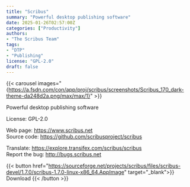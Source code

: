 ```yaml
---
title: "Scribus"
summary: "Powerful desktop publishing software"
date: 2025-01-26T02:57:00Z
categories: ["Productivity"]
authors:
- "The Scribus Team"
tags: 
- "DTP"
- "Publishing"
license: "GPL-2.0"
draft: false
---
```


{{< carousel images="{https://a.fsdn.com/con/app/proj/scribus/screenshots/Scribus_170_dark-theme-da248d2a.png/max/max/1}" >}}

Powerful desktop publishing software

License: GPL-2.0

Web page: <https://www.scribus.net>  
Source code: <https://github.com/scribusproject/scribus>

Translate: <https://explore.transifex.com/scribus/scribus>  
Report the bug: <http://bugs.scribus.net>  

{{< button href="https://sourceforge.net/projects/scribus/files/scribus-devel/1.7.0/scribus-1.7.0-linux-x86_64.AppImage" target="_blank">}}
Download
{{< /button >}}